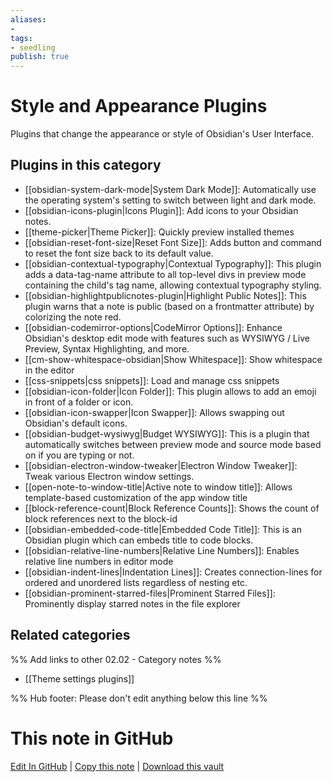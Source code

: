 ```yaml
---
aliases:
- 
tags: 
- seedling 
publish: true
---
```



# Style and Appearance Plugins

Plugins that change the appearance or style of Obsidian's User Interface.

## Plugins in this category

- [[obsidian-system-dark-mode|System Dark Mode]]: Automatically use the operating system's setting to switch between light and dark mode.
- [[obsidian-icons-plugin|Icons Plugin]]: Add icons to your Obsidian notes.
- [[theme-picker|Theme Picker]]: Quickly preview installed themes
- [[obsidian-reset-font-size|Reset Font Size]]: Adds button and command to reset the font size back to its default value.
- [[obsidian-contextual-typography|Contextual Typography]]: This plugin adds a data-tag-name attribute to all top-level divs in preview mode containing the child's tag name, allowing contextual typography styling.
- [[obsidian-highlightpublicnotes-plugin|Highlight Public Notes]]: This plugin warns that a note is public (based on a frontmatter attribute) by colorizing the note red.
- [[obsidian-codemirror-options|CodeMirror Options]]: Enhance Obsidian's desktop edit mode with features such as WYSIWYG / Live Preview, Syntax Highlighting, and more.
- [[cm-show-whitespace-obsidian|Show Whitespace]]: Show whitespace in the editor
- [[css-snippets|css snippets]]: Load and manage css snippets
- [[obsidian-icon-folder|Icon Folder]]: This plugin allows to add an emoji in front of a folder or icon.
- [[obsidian-icon-swapper|Icon Swapper]]: Allows swapping out Obsidian's default icons.
- [[obsidian-budget-wysiwyg|Budget WYSIWYG]]: This is a plugin that automatically switches between preview mode and source mode based on if you are typing or not.
- [[obsidian-electron-window-tweaker|Electron Window Tweaker]]: Tweak various Electron window settings.
- [[open-note-to-window-title|Active note to window title]]: Allows template-based customization of the app window title
- [[block-reference-count|Block Reference Counts]]: Shows the count of block references next to the block-id
- [[obsidian-embedded-code-title|Embedded Code Title]]: This is an Obsidian plugin which can embeds title to code blocks.
- [[obsidian-relative-line-numbers|Relative Line Numbers]]: Enables relative line numbers in editor mode
- [[obsidian-indent-lines|Indentation Lines]]: Creates connection-lines for ordered and unordered lists regardless of nesting etc.
- [[obsidian-prominent-starred-files|Prominent Starred Files]]: Prominently display starred notes in the file explorer

## Related categories

%% Add links to other 02.02 - Category notes %%

- [[Theme settings plugins]]

%% Hub footer: Please don't edit anything below this line %%

# This note in GitHub

<span class="git-footer">[Edit In GitHub](https://github.dev/obsidian-community/obsidian-hub/blob/main/02%20-%20Community%20Expansions/02.01%20Plugins%20by%20Category/Style%20and%20Appearance%20Plugins.md "git-hub-edit-note") | [Copy this note](https://raw.githubusercontent.com/obsidian-community/obsidian-hub/main/02%20-%20Community%20Expansions/02.01%20Plugins%20by%20Category/Style%20and%20Appearance%20Plugins.md "git-hub-copy-note") | [Download this vault](https://github.com/obsidian-community/obsidian-hub/archive/refs/heads/main.zip "git-hub-download-vault") </span>
